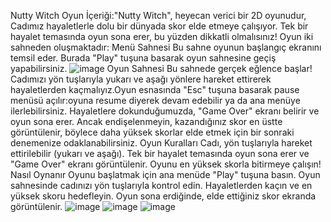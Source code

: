 Nutty Witch
Oyun İçeriği:"Nutty Witch", heyecan verici bir 2D oyunudur, Cadımız hayaletlerle dolu bir dünyada skor elde etmeye çalışıyor. Tek bir hayalet temasında oyun sona erer, bu yüzden dikkatli olmalısınız!
Oyun iki sahneden oluşmaktadır:
Menü Sahnesi
Bu sahne oyunun başlangıç ekranını temsil eder. Burada "Play" tuşuna basarak oyun sahnesine geçiş yapabilirsiniz.
![image](https://github.com/Eydenis/U-86/assets/129098946/32b70bd6-9aa6-422d-85ec-e829d60ea5bf)
Oyun Sahnesi
Bu sahnede gerçek eğlence başlar! Cadımızı yön tuşlarıyla yukarı ve aşağı yönlere hareket ettirerek hayaletlerden kaçmalıyız.Oyun esnasında "Esc" tuşuna basarak pause menüsü açılır:oyuna resume diyerek devam edebilir ya da ana menüye ilerlebilirsiniz. Hayaletlere dokunduğumuzda, "Game Over" ekranı belirir ve oyun sona erer. Ancak endişelenmeyin, kazandığınız skor en üstte görüntülenir, böylece daha yüksek skorlar elde etmek için bir sonraki denemenize odaklanabilirsiniz.
Oyun Kuralları
Cadı, yön tuşlarıyla hareket ettirilebilir (yukarı ve aşağı).
Tek bir hayalet temasında oyun sona erer ve "Game Over" ekranı görüntülenir.
Oyunu en yüksek skorla bitirmeye çalışın!
Nasıl Oynanır
Oyunu başlatmak için ana menüde "Play" tuşuna basın.
Oyun sahnesinde cadınızı yön tuşlarıyla kontrol edin.
Hayaletlerden kaçın ve en yüksek skoru hedefleyin.
Oyun sona erdiğinde, elde ettiğiniz skor ekranda görüntülenir.
![image](https://github.com/Eydenis/U-86/assets/129098946/b5d46982-37b5-4ee8-878f-c38901628f2e)
![image](https://github.com/Eydenis/U-86/assets/129098946/79fb287b-4d32-4031-bef6-2c58e7c8d655)
![image](https://github.com/Eydenis/U-86/assets/129098946/2f84a275-dc86-4f38-aad9-4b90851ff009)
